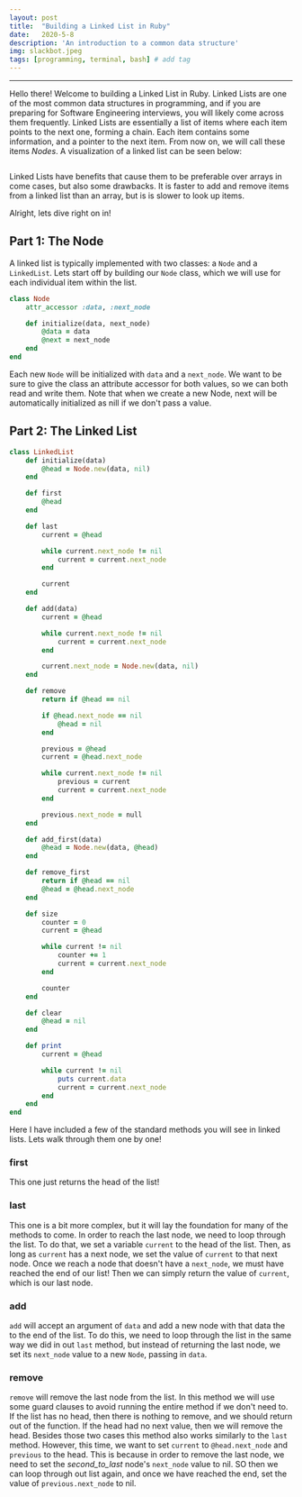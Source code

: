 ```yaml
---
layout: post
title:  "Building a Linked List in Ruby"
date:   2020-5-8
description: 'An introduction to a common data structure'
img: slackbot.jpeg
tags: [programming, terminal, bash] # add tag
---
```

---

Hello there! Welcome to building a Linked List in Ruby. Linked Lists are one of the most common data structures in programming, and if you are preparing for Software Engineering interviews, you will likely come across them frequently. Linked Lists are essentially a list of items where each item points to the next one, forming a chain. Each item contains some information, and a pointer to the next item. From now on, we will call these items *Nodes*. A visualization of a linked list can be seen below:

![]()

Linked Lists have benefits that cause them to be preferable over arrays in come cases, but also some drawbacks. It is faster to add and remove items from a linked list than an array, but is is slower to look up items.

Alright, lets dive right on in!

## Part 1: The Node

A linked list is typically implemented with two classes: a `Node` and a `LinkedList`. Lets start off by building our `Node` class, which we will use for each individual item within the list.

```ruby
class Node
    attr_accessor :data, :next_node

    def initialize(data, next_node)
        @data = data
        @next = next_node
    end
end
```

Each new `Node` will be initialized with `data` and a `next_node`. We want to be sure to give the class an attribute accessor for both values, so we can both read and write them. Note that when we create a new Node, next will be automatically initialized as nill if we don't pass a value.

## Part 2: The Linked List

```ruby
class LinkedList
    def initialize(data)
        @head = Node.new(data, nil)
    end

    def first
        @head
    end

    def last
        current = @head

        while current.next_node != nil
            current = current.next_node
        end

        current
    end

    def add(data)
        current = @head

        while current.next_node != nil
            current = current.next_node
        end

        current.next_node = Node.new(data, nil)
    end

    def remove
        return if @head == nil

        if @head.next_node == nil
            @head = nil
        end

        previous = @head
        current = @head.next_node

        while current.next_node != nil
            previous = current
            current = current.next_node
        end

        previous.next_node = null
    end

    def add_first(data)
        @head = Node.new(data, @head)
    end

    def remove_first
        return if @head == nil
        @head = @head.next_node
    end

    def size
        counter = 0
        current = @head

        while current != nil
            counter += 1
            current = current.next_node
        end

        counter
    end

    def clear
        @head = nil
    end

    def print
        current = @head

        while current != nil
            puts current.data
            current = current.next_node
        end
    end
end
```

Here I have included a few of the standard methods you will see in linked lists. Lets walk through them one by one!

### first

This one just returns the head of the list!

### last

This one is a bit more complex, but it will lay the foundation for many of the methods to come. In order to reach the last node, we need to loop through the list. To do that, we set a variable `current` to the head of the list. Then, as long as `current` has a next node, we set the value of `current` to that next node. Once we reach a node that doesn't have a `next_node`, we must have reached the end of our list! Then we can simply return the value of `current`, which is our last node.

### add

`add` will accept an argument of `data` and add a new node with that data the to the end of the list. To do this, we need to loop through the list in the same way we did in out `last` method, but instead of returning the last node, we set its `next_node` value to a new `Node`, passing in `data`.

### remove

`remove` will remove the last node from the list. In this method we will use some guard clauses to avoid running the entire method if we don't need to. If the list has no head, then there is nothing to remove, and we should return out of the function. If the head had no next value, then we will remove the head. Besides those two cases this method also works similarly to the `last` method. However, this time, we want to set `current` to `@head.next_node` and `previous` to the head. This is because in order to remove the last node, we need to set the *second_to_last* node's `next_node` value to nil. SO then we can loop through out list again, and once we have reached the end, set the value of `previous.next_node` to nil.
